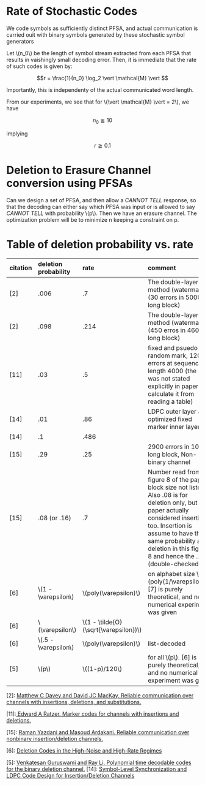 # Rate of Stochastic Codes 

We code symbols as sufficiently distinct PFSA, and actual communication is carried ouit with binary symbols generated by these stochastic symbol generators

Let \\\(n_0\\\) be the length of symbol stream extracted from each PFSA that results in vaishingly small decoding error.
Then, it is immediate that the rate of such codes is given by:

$$r = \frac{1}{n_0} \log_2 \vert \mathcal{M} \vert $$

Importantly, this is independenty of the actual communicated word length.

From our experiments, we see that for \\\(\vert \mathcal{M} \vert = 2\\\), we have 

$$ n_0 \leqq 10 $$

implying 

$$r \geqq 0.1 $$

# Deletion to Erasure Channel conversion using PFSAs

Can we design a set of PFSA, and then allow a *CANNOT TELL* response, so that the decoding can either say which PFSA was input or is allowed to say *CANNOT TELL* with probability \\\(p\\\). Then we have an erasure channel. The optimization problem will be to minimize n keeping a constraint on p.


# Table of deletion probability vs. rate 

| citation | deletion probability | rate | comment |
|:--|:--|:--|:--|
| \[2\] | .006 | .7 | The double-layered method (watermark) (30 errors in 5000 long block) | 
| \[2\] | .098 | .214 | The double-layered method (watermark) (450 erros in 4600 long block) |
| \[11\]| .03  |.5 | fixed and psuedo-random mark, 120 errors at sequence length 4000 (the 120 was not stated explicitly in paper, I calculate it from reading a table) |
| \[14\]| .01 | .86 | LDPC outer layer and optimized fixed marker inner layer |
| \[14\]| .1 | .486 | |
| \[15\] | .29 | .25 | 2900 errors in 10012 long block, Non-binary channel|
| \[15\] | .08 (or .16) | .7 | Number read from figure 8 of the paper, block size not listed. Also .08 is for deletion only, but the paper actually considered insertion too. Insertion is assume to have the same probability as deletion in this figure 8 and hence the .16. (double-checked) | 
| \[6\] | \\\(1 - \varepsilon\\\)| \\\(poly(\varepsilon)\\\) | on alphabet size  \\\(poly(1/\varepsilon)\\\). \[7\] is purely theoretical, and no numerical experiment was given|
| \[6\] | \\\(\varepsilon\\\) | \\\(1 - \tilde{O}\(\sqrt{\varepsilon}\)\\\) | 
| \[6\] | \\\(.5 - \varepsilon\\\) | \\\(poly(\varepsilon)\\\) | list-decoded |
| \[5\] | \\\(p\\\) | \\\(\(1-p\)/120\\\) | for all \\\(p\\\). \[6\] is purely theoretical, and no numerical experiment was given| 

\[2\]: [Matthew C Davey and David JC MacKay. Reliable communication over channels with insertions, deletions, and substitutions.](https://ieeexplore.ieee.org/stamp/stamp.jsp?arnumber=910582)

\[11\]:[ Edward A Ratzer. Marker codes for channels with insertions and deletions.](https://link.springer.com/article/10.1007/BF03219806)

\[15\]: [Raman Yazdani and Masoud Ardakani. Reliable communication over nonbinary insertion/deletion channels.](https://ieeexplore.ieee.org/stamp/stamp.jsp?arnumber=6334504)

\[6\]: [Deletion Codes in the High-Noise and High-Rate Regimes](https://ieeexplore.ieee.org/document/7835185)

\[5\]: [Venkatesan Guruswami and Ray Li. Polynomial time decodable codes for the binary deletion channel.](https://ieeexplore.ieee.org/document/8502134)
\[14\]: [Symbol-Level Synchronization and LDPC Code Design for Insertion/Deletion Channels](https://ieeexplore.ieee.org/abstract/document/5733455)
